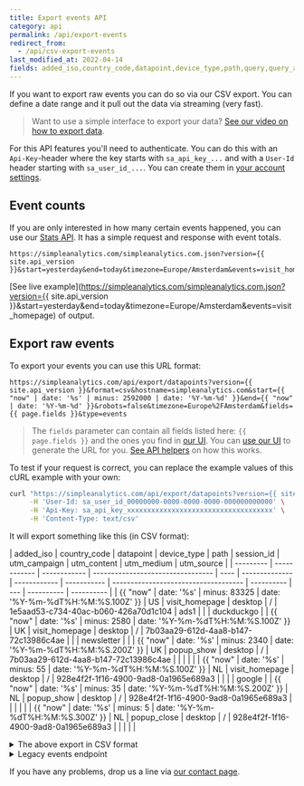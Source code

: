```yaml
---
title: Export events API
category: api
permalink: /api/export-events
redirect_from:
  - /api/csv-export-events
last_modified_at: 2022-04-14
fields: added_iso,country_code,datapoint,device_type,path,query,query_and_path,session_id,utm_source,utm_campaign,utm_content,utm_medium
---
```


If you want to export raw events you can do so via our CSV export. You can define a date range and it pull out the data via streaming (very fast).

> Want to use a simple interface to export your data? [See our video on how to export data](/export-data).

For this API features you'll need to authenticate. You can do this with an `Api-Key`-header where the key starts with `sa_api_key_...` and with a `User-Id` header starting with `sa_user_id_...`. You can create them in [your account settings](https://simpleanalytics.com/account).

## Event counts

If you are only interested in how many certain events happened, you can use our [Stats API](/api/stats#events). It has a simple request and response with event totals.

```
https://simpleanalytics.com/simpleanalytics.com.json?version={{ site.api_version }}&start=yesterday&end=today&timezone=Europe/Amsterdam&events=visit_homepage
```

[See live example](https://simpleanalytics.com/simpleanalytics.com.json?version={{ site.api_version }}&start=yesterday&end=today&timezone=Europe/Amsterdam&events=visit_homepage) of output.

## Export raw events

To export your events you can use this URL format:

```
https://simpleanalytics.com/api/export/datapoints?version={{ site.api_version }}&format=csv&hostname=simpleanalytics.com&start={{ "now" | date: '%s' | minus: 2592000 | date: '%Y-%m-%d' }}&end={{ "now" | date: '%Y-%m-%d' }}&robots=false&timezone=Europe%2FAmsterdam&fields={{ page.fields }}&type=events
```

> The `fields` parameter can contain all fields listed here: `{{ page.fields }}` and the ones you find in [our UI](https://simpleanalytics.com/select-website/export). You can [use our UI](https://simpleanalytics.com/select-website/export) to generate the URL for you. [See API helpers](/api/helpers#generate-export-url) on how this works.

To test if your request is correct, you can replace the example values of this cURL example with your own:

```bash
curl "https://simpleanalytics.com/api/export/datapoints?version={{ site.api_version }}&format=csv&hostname=simpleanalytics.com&start={{ "now" | date: '%s' | minus: 2592000 | date: '%Y-%m-%d' }}&end={{ "now" | date: '%Y-%m-%d' }}&robots=false&timezone=Europe%2FAmsterdam&fields={{ fields }}&type=events" \
     -H 'User-Id: sa_user_id_00000000-0000-0000-0000-000000000000' \
     -H 'Api-Key: sa_api_key_xxxxxxxxxxxxxxxxxxxxxxxxxxxxxxxxxxxx' \
     -H 'Content-Type: text/csv'
```

It will export something like this (in CSV format):

| added_iso | country_code | datapoint    | device_type                       | path | session_id     | utm_campaign | utm_content | utm_medium                           | utm_source |
| --------- | ------------ | ------------ | --------------------------------- | ---- | -------------- | ------------ | ----------- | ------------------------------------ | ---------- | --- | ---------- | ---------- |
| {{ "now"  | date: '%s'   | minus: 83325 | date: '%Y-%m-%dT%H:%M:%S.100Z' }} | US   | visit_homepage | desktop      | /           | 1e5aad53-c734-40ac-b060-426a70d1c104 | ads1       |     |            | duckduckgo |
| {{ "now"  | date: '%s'   | minus: 2580  | date: '%Y-%m-%dT%H:%M:%S.100Z' }} | UK   | visit_homepage | desktop      | /           | 7b03aa29-612d-4aa8-b147-72c13986c4ae |            |     | newsletter |            |
| {{ "now"  | date: '%s'   | minus: 2340  | date: '%Y-%m-%dT%H:%M:%S.200Z' }} | UK   | popup_show     | desktop      | /           | 7b03aa29-612d-4aa8-b147-72c13986c4ae |            |     |            |            |
| {{ "now"  | date: '%s'   | minus: 55    | date: '%Y-%m-%dT%H:%M:%S.100Z' }} | NL   | visit_homepage | desktop      | /           | 928e4f2f-1f16-4900-9ad8-0a1965e689a3 |            |     |            | google     |
| {{ "now"  | date: '%s'   | minus: 35    | date: '%Y-%m-%dT%H:%M:%S.200Z' }} | NL   | popup_show     | desktop      | /           | 928e4f2f-1f16-4900-9ad8-0a1965e689a3 |            |     |            |            |
| {{ "now"  | date: '%s'   | minus: 5     | date: '%Y-%m-%dT%H:%M:%S.300Z' }} | NL   | popup_close    | desktop      | /           | 928e4f2f-1f16-4900-9ad8-0a1965e689a3 |            |     |            |            |

<details class="csv">
<summary>The above export in CSV format</summary>
<div markdown="1">

```
added_iso,country_code,datapoint,device_type,path,session_id,utm_campaign,utm_content,utm_medium,utm_source
{{ "now" | date: '%s' | minus: 83325 | date: '%Y-%m-%dT%H:%M:%S.100Z' }},US,visit_homepage,desktop,/,1e5aad53-c734-40ac-b060-426a70d1c104,ads1,,,duckduckgo
{{ "now" | date: '%s' | minus: 2580 | date: '%Y-%m-%dT%H:%M:%S.100Z' }},UK,visit_homepage,desktop,/,7b03aa29-612d-4aa8-b147-72c13986c4ae,,,newsletter,
{{ "now" | date: '%s' | minus: 2340 | date: '%Y-%m-%dT%H:%M:%S.200Z' }},UK,popup_show,desktop,/,7b03aa29-612d-4aa8-b147-72c13986c4ae,,,,
{{ "now" | date: '%s' | minus: 55 | date: '%Y-%m-%dT%H:%M:%S.100Z' }},NL,visit_homepage,desktop,/,928e4f2f-1f16-4900-9ad8-0a1965e689a3,,,,google
{{ "now" | date: '%s' | minus: 35 | date: '%Y-%m-%dT%H:%M:%S.200Z' }},NL,popup_show,desktop,/,928e4f2f-1f16-4900-9ad8-0a1965e689a3,,,,
{{ "now" | date: '%s' | minus: 5 | date: '%Y-%m-%dT%H:%M:%S.300Z' }},NL,popup_close,desktop,/,928e4f2f-1f16-4900-9ad8-0a1965e689a3,,,,
```

</div>
</details>

<style>
  table td, table th {
    white-space: nowrap;
  }
  table tr td:first-of-type, table tr th:first-of-type {
    font-variant-numeric: tabular-nums;
  }
  details.csv pre.highlight {
    white-space: pre;
  }
</style>

<details>
<summary>Legacy events endpoint</summary>
<div markdown="1">

To test if your API key works correctly you can replace the example values of this cURL example with your own:

```bash
curl "https://simpleanalytics.com/api/export/events?hostname=example.com&start={{ "now" | date: '%s' | minus: 2592000 | date: '%Y-%m-%d' }}&end={{ "now" | date: '%Y-%m-%d' }}" \
     -H 'User-Id: sa_user_id_00000000-0000-0000-0000-000000000000' \
     -H 'Api-Key: sa_api_key_xxxxxxxxxxxxxxxxxxxxxxxxxxxxxxxxxxxx' \
     -H 'Content-Type: text/csv'
```

> Unlike the visits export you can't specify a time zone with the events export. Because of privacy reasons we store events with only a date (`YYYY-MM-DD`) in the UTC time zone. The time zone will always be UTC and can't be changed.

The export will look like this:

```bash
date,events,referrer
{{ "now" | date: '%Y-%m-%d' }},visit_homepage.open_signup_modal,duckduckgo.com
{{ "now" | date: '%s' | minus: 86400 | date: '%Y-%m-%d' }},visit_homepage
{{ "now" | date: '%s' | minus: 172800 | date: '%Y-%m-%d' }},visit_homepage.open_signup_modal,twitter.com
```

> Do note that the events are exported per session. If two events happen in the same session (the same page or the session in a single page application) they are stored in one row. This way you can calculate conversions between events. We separate them with a dot (e.g.: `visit_homepage.open_signup_modal`).

For privacy reasons we hide events when they only happen once per day. To get all events in your export, [ask us](https://simpleanalytics.com/contact) to whitelist your events. We manually make sure personal identifiers in events are excluded.

</div>

</details>

If you have any problems, drop us a line via [our contact page](https://simpleanalytics.com/contact).
